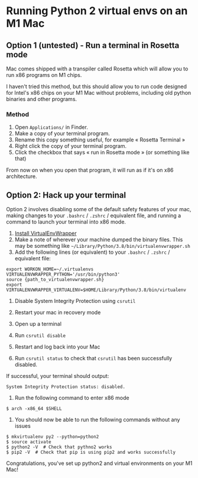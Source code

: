 # Running Python 2 virtual envs on an M1 Mac

## Option 1 (untested) - Run a terminal in Rosetta mode
Mac comes shipped with a transpiler called Rosetta which will allow you to run
x86 programs on M1 chips.

I haven't tried this method, but this should allow you to run code designed for
Intel's x86 chips on your M1 Mac without problems, including old python binaries
and other programs.

### Method

1. Open `Applications/` in Finder.
1. Make a copy of your terminal program.
1. Rename this copy something useful, for example « Rosetta Terminal »
1. Right click the copy of your terminal program.
1. Click the checkbox that says « run in Rosetta mode » (or something like that)

From now on when you open that program, it will run as if it's on x86 architecture.

## Option 2: Hack up your terminal

Option 2 involves disabling some of the default safety features of your mac,
making changes to your `.bashrc` / `.zshrc` / equivalent file, and running a
command to launch your terminal into x86 mode.

1. [Install VirtualEnvWrapper](https://virtualenvwrapper.readthedocs.io/en/latest/install.html)
1. Make a note of wherever your machine dumped the binary files. This may be something like `~/Library/Python/3.8/bin/virtualenvwrapper.sh`
1. Add the following lines (or equivalent) to your `.bashrc` / `.zshrc` / equivalent file:

```
export WORKON_HOME=~/.virtualenvs
VIRTUALENVWRAPPER_PYTHON='/usr/bin/python3'
source {path_to_virtualenvwrapper.sh}
export VIRTUALENVWRAPPER_VIRTUALENV=$HOME/Library/Python/3.8/bin/virtualenv
```

1. Disable System Integrity Protection using `csrutil`
  1. Restart your mac in recovery mode
  1. Open up a terminal
  1. Run `csrutil disable`
  1. Restart and log back into your Mac

1. Run `csrutil status` to check that `csrutil` has been successfully disabled.

If successful, your terminal should output:

```
System Integrity Protection status: disabled.
```

1. Run the following command to enter x86 mode

```
$ arch -x86_64 $SHELL
```

1. You should now be able to run the following commands without any issues


```
$ mkvirtualenv py2 --python=python2
$ source activate
$ python2 -V  # Check that pythno2 works
$ pip2 -V  # Check that pip is using pip2 and works successfully
```

Congratulations, you've set up python2 and virtual environments on your M1 Mac!
